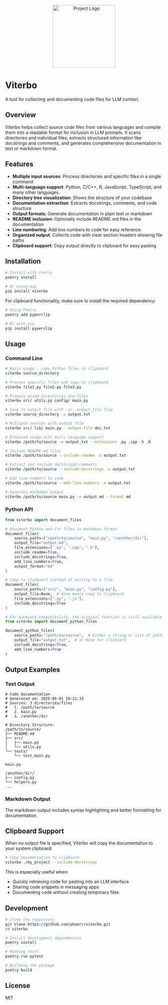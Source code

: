 <p align="center">
  <img src="https://raw.githubusercontent.com/pboerr/viterbo/main/assets/logo.png" width="200" alt="Project Logo">
</p>

# Viterbo

A tool for collecting and documenting code files for LLM context.

## Overview

Viterbo helps collect source code files from various languages and compile them into a readable format for inclusion in LLM prompts. It scans directories and individual files, extracts structured information like docstrings and comments, and generates comprehensive documentation in text or markdown format.

## Features

-   **Multiple input sources**: Process directories and specific files in a single command
-   **Multi-language support**: Python, C/C++, R, JavaScript, TypeScript, and many other languages
-   **Directory tree visualization**: Shows the structure of your codebase
-   **Documentation extraction**: Extracts docstrings, comments, and code structure
-   **Output formats**: Generate documentation in plain text or markdown
-   **README inclusion**: Optionally include README.md files in the documentation
-   **Line numbering**: Add line numbers to code for easy reference
-   **Organized output**: Collects code with clear section headers showing file paths
-   **Clipboard support**: Copy output directly to clipboard for easy pasting

## Installation

```bash
# Install with Poetry
poetry install

# Or using pip
pip install viterbo
```

For clipboard functionality, make sure to install the required dependency:

```bash
# Using Poetry
poetry add pyperclip

# Or with pip
pip install pyperclip
```

## Usage

### Command Line

```bash
# Basic usage - copy Python files to clipboard
viterbo source_directory

# Process specific files and copy to clipboard
viterbo file1.py file2.py file3.py

# Process mixed directories and files
viterbo src/ utils.py config/ main.py

# Save to output file with -o/--output-file flag
viterbo source_directory -o output.txt

# Multiple sources with output file
viterbo src/ lib/ main.py --output-file doc.txt

# Enhanced usage with multi-language support
viterbo /path/to/source -o output.txt --extensions .py .cpp .h .R

# Include README.md files
viterbo /path/to/source --include-readme -o output.txt

# Extract and include docstrings/comments
viterbo /path/to/source --include-docstrings -o output.txt

# Add line numbers to code
viterbo /path/to/source --add-line-numbers -o output.txt

# Generate markdown output
viterbo /path/to/source main.py -o output.md --format md
```

### Python API

```python
from viterbo import document_files

# Document Python and C++ files in markdown format
document_files(
    source_paths=["/path/to/source", "main.py", "/another/dir"],
    output_file="output.md",
    file_extensions=[".py", ".cpp", ".h"],
    include_readme=True,
    include_docstrings=True,
    add_line_numbers=True,
    output_format="md"
)

# Copy to clipboard instead of writing to a file
document_files(
    source_paths=["src/", "main.py", "config.py"],
    output_file=None,  # None means copy to clipboard
    file_extensions=[".py", ".js"],
    include_docstrings=True
)

# For backward compatibility, the original function is still available
from viterbo import document_python_files

document_python_files(
    source_paths="/path/to/source",  # Either a string or list of paths
    output_file="output.txt",  # or None for clipboard
    include_docstrings=True,
    add_line_numbers=True
)
```

## Output Examples

### Text Output

```
# Code Documentation
# Generated on: 2025-05-01 10:21:33
# Sources: 3 directories/files
#   1. /path/to/source
#   2. main.py
#   3. /another/dir

# Directory Structure:
/path/to/source/
├── README.md
├── src/
│   ├── main.py
│   └── utils.py
└── tests/
    └── test_main.py

main.py

/another/dir/
├── config.py
└── helpers.py
...
```

### Markdown Output

The markdown output includes syntax highlighting and better formatting for documentation.

## Clipboard Support

When no output file is specified, Viterbo will copy the documentation to your system clipboard:

```bash
# Copy documentation to clipboard
viterbo ./my_project --include-docstrings
```

This is especially useful when:

-   Quickly retrieving code for pasting into an LLM interface
-   Sharing code snippets in messaging apps
-   Documenting code without creating temporary files

## Development

```bash
# Clone the repository
git clone https://github.com/pboerr/viterbo.git
cd viterbo

# Install development dependencies
poetry install

# Running tests
poetry run pytest

# Building the package
poetry build
```

## License

MIT
